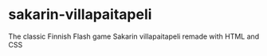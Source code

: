 # sakarin-villapaitapeli
The classic Finnish Flash game Sakarin villapaitapeli remade with HTML and CSS
